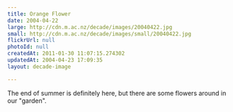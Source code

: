 ```yaml
---
title: Orange Flower
date: 2004-04-22
large: http://cdn.m.ac.nz/decade/images/20040422.jpg
small: http://cdn.m.ac.nz/decade/images/small/20040422.jpg
flickrUrl: null
photoId: null
createdAt: 2011-01-30 11:07:15.274302
updatedAt: 2004-04-23 17:09:35
layout: decade-image

---
```

The end of summer is definitely here, but there are some flowers around in our "garden".
